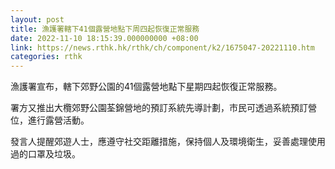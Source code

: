 ```yaml
---
layout: post
title: 漁護署轄下41個露營地點下周四起恢復正常服務
date: 2022-11-10 18:15:39.000000000 +08:00
link: https://news.rthk.hk/rthk/ch/component/k2/1675047-20221110.htm
categories: rthk
---
```


漁護署宣布，轄下郊野公園的41個露營地點下星期四起恢復正常服務。

署方又推出大欖郊野公園荃錦營地的預訂系統先導計劃，市民可透過系統預訂營位，進行露營活動。

發言人提醒郊遊人士，應遵守社交距離措施，保持個人及環境衛生，妥善處理使用過的口罩及垃圾。
